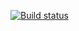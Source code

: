[![Build status](https://ci.appveyor.com/api/projects/status/k4llwc27u92w6ccw/branch/main?svg=true)](https://ci.appveyor.com/project/oleg057orel/bdd/branch/main)